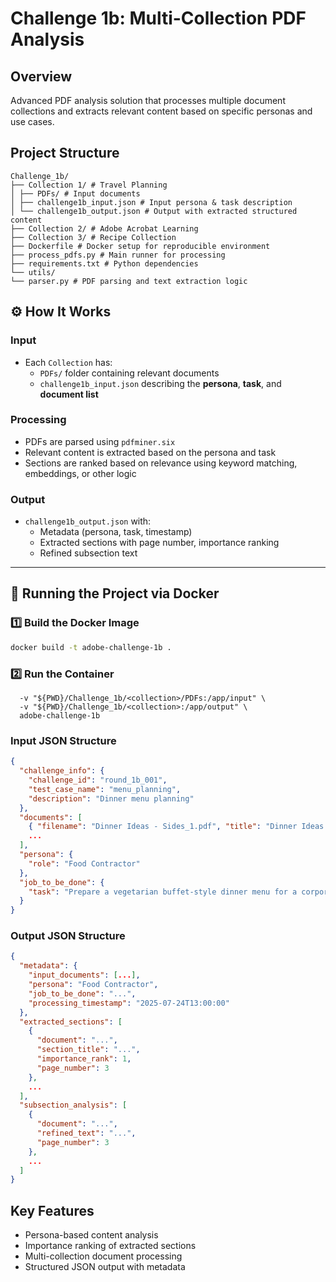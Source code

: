 # Challenge 1b: Multi-Collection PDF Analysis

## Overview
Advanced PDF analysis solution that processes multiple document collections and extracts relevant content based on specific personas and use cases.

## Project Structure
```
Challenge_1b/
├── Collection 1/ # Travel Planning
│ ├── PDFs/ # Input documents
│ ├── challenge1b_input.json # Input persona & task description
│ └── challenge1b_output.json # Output with extracted structured content
├── Collection 2/ # Adobe Acrobat Learning
├── Collection 3/ # Recipe Collection
├── Dockerfile # Docker setup for reproducible environment
├── process_pdfs.py # Main runner for processing
├── requirements.txt # Python dependencies
└── utils/
└── parser.py # PDF parsing and text extraction logic
```

## ⚙️ How It Works

### Input
- Each `Collection` has:
  - `PDFs/` folder containing relevant documents
  - `challenge1b_input.json` describing the **persona**, **task**, and **document list**

### Processing
- PDFs are parsed using `pdfminer.six`
- Relevant content is extracted based on the persona and task
- Sections are ranked based on relevance using keyword matching, embeddings, or other logic

### Output
- `challenge1b_output.json` with:
  - Metadata (persona, task, timestamp)
  - Extracted sections with page number, importance ranking
  - Refined subsection text

---

## 🚀 Running the Project via Docker

### 1️⃣ Build the Docker Image

```bash
docker build -t adobe-challenge-1b .
```

### 2️⃣ Run the Container
```docker run --rm \
  -v "${PWD}/Challenge_1b/<collection>/PDFs:/app/input" \
  -v "${PWD}/Challenge_1b/<collection>:/app/output" \
  adobe-challenge-1b
```

### Input JSON Structure
```json
{
  "challenge_info": {
    "challenge_id": "round_1b_001",
    "test_case_name": "menu_planning",
    "description": "Dinner menu planning"
  },
  "documents": [
    { "filename": "Dinner Ideas - Sides_1.pdf", "title": "Dinner Ideas - Sides_1" },
    ...
  ],
  "persona": {
    "role": "Food Contractor"
  },
  "job_to_be_done": {
    "task": "Prepare a vegetarian buffet-style dinner menu for a corporate gathering, including gluten-free items."
  }
}
```

### Output JSON Structure
```json
{
  "metadata": {
    "input_documents": [...],
    "persona": "Food Contractor",
    "job_to_be_done": "...",
    "processing_timestamp": "2025-07-24T13:00:00"
  },
  "extracted_sections": [
    {
      "document": "...",
      "section_title": "...",
      "importance_rank": 1,
      "page_number": 3
    },
    ...
  ],
  "subsection_analysis": [
    {
      "document": "...",
      "refined_text": "...",
      "page_number": 3
    },
    ...
  ]
}
```

## Key Features
- Persona-based content analysis
- Importance ranking of extracted sections
- Multi-collection document processing
- Structured JSON output with metadata
